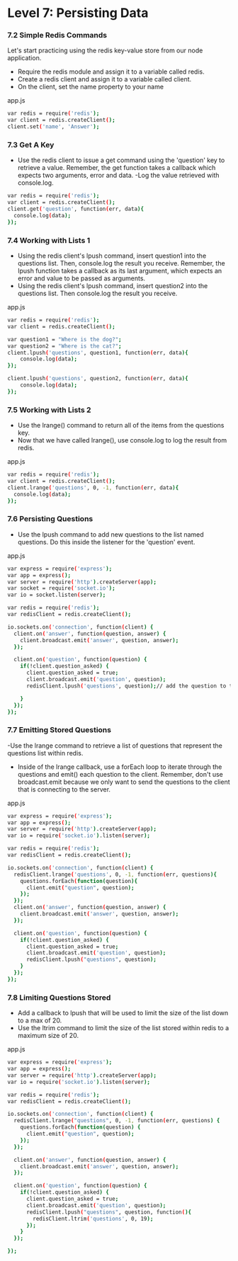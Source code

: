 
# Level 7: Persisting Data

### 7.2 Simple Redis Commands
Let's start practicing using the redis key-value store from our node application.

- Require the redis module and assign it to a variable called redis.
- Create a redis client and assign it to a variable called client.
- On the client, set the name property to your name

app.js
```sh
var redis = require('redis');
var client = redis.createClient();
client.set('name', 'Answer');
```

### 7.3 Get A Key

- Use the redis client to issue a get command using the 'question' key to retrieve a value. Remember, the get function takes a callback which expects two arguments, error and data.
-Log the value retrieved with console.log.

```sh
var redis = require('redis');
var client = redis.createClient();
client.get('question', function(err, data){
  console.log(data);
});
```

### 7.4 Working with Lists 1
- Using the redis client's lpush command, insert question1 into the questions list. Then, console.log the result you receive. Remember, the lpush function takes a callback as its last argument, which expects an error and value to be passed as arguments.
- Using the redis client's lpush command, insert question2 into the questions list. Then console.log the result you receive.

app.js
```sh
var redis = require('redis');
var client = redis.createClient();

var question1 = "Where is the dog?";
var question2 = "Where is the cat?";
client.lpush('questions', question1, function(err, data){
    console.log(data);
});

client.lpush('questions', question2, function(err, data){
    console.log(data);
});
```

### 7.5 Working with Lists 2

- Use the lrange() command to return all of the items from the questions key.
- Now that we have called lrange(), use console.log to log the result from redis.

app.js
```sh
var redis = require('redis');
var client = redis.createClient();
client.lrange('questions', 0, -1, function(err, data){
  console.log(data);
});
```

### 7.6 Persisting Questions

- Use the lpush command to add new questions to the list named questions. Do this inside the listener for the 'question' event.

app.js
```sh
var express = require('express');
var app = express();
var server = require('http').createServer(app);
var socket = require('socket.io');
var io = socket.listen(server);

var redis = require('redis');
var redisClient = redis.createClient();

io.sockets.on('connection', function(client) {
  client.on('answer', function(question, answer) {
    client.broadcast.emit('answer', question, answer);
  });

  client.on('question', function(question) {
    if(!client.question_asked) {
      client.question_asked = true;
      client.broadcast.emit('question', question);
      redisClient.lpush('questions', question);// add the question to the list here

    }
  });
});
```


### 7.7 Emitting Stored Questions

-Use the lrange command to retrieve a list of questions that represent the questions list within redis.
- Inside of the lrange callback, use a forEach loop to iterate through the questions and emit() each question to the client. Remember, don't use broadcast.emit because we only want to send the questions to the client that is connecting to the server.

app.js
```sh
var express = require('express');
var app = express();
var server = require('http').createServer(app);
var io = require('socket.io').listen(server);

var redis = require('redis');
var redisClient = redis.createClient();

io.sockets.on('connection', function(client) {
  redisClient.lrange('questions', 0, -1, function(err, questions){
    questions.forEach(function(question){
      client.emit("question", question);
    });
  });
  client.on('answer', function(question, answer) {
    client.broadcast.emit('answer', question, answer);
  });

  client.on('question', function(question) {
    if(!client.question_asked) {
      client.question_asked = true;
      client.broadcast.emit('question', question);
      redisClient.lpush("questions", question);
    }
  });
});
```

### 7.8 Limiting Questions Stored

- Add a callback to lpush that will be used to limit the size of the list down to a max of 20.
- Use the ltrim command to limit the size of the list stored within redis to a maximum size of 20.


app.js
```sh
var express = require('express');
var app = express();
var server = require('http').createServer(app);
var io = require('socket.io').listen(server);

var redis = require('redis');
var redisClient = redis.createClient();

io.sockets.on('connection', function(client) {
  redisClient.lrange("questions", 0, -1, function(err, questions) {
    questions.forEach(function(question) {
      client.emit("question", question);
    });
  });

  client.on('answer', function(question, answer) {
    client.broadcast.emit('answer', question, answer);
  });

  client.on('question', function(question) {
    if(!client.question_asked) {
      client.question_asked = true;
      client.broadcast.emit('question', question);
      redisClient.lpush("questions", question, function(){
        redisClient.ltrim('questions', 0, 19);
      });
    }
  });

});
```
